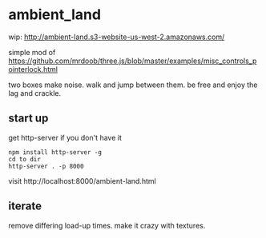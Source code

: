 # ambient_land

wip: http://ambient-land.s3-website-us-west-2.amazonaws.com/

simple mod of https://github.com/mrdoob/three.js/blob/master/examples/misc_controls_pointerlock.html

two boxes make noise. walk and jump between them. be free and enjoy the lag and crackle.

## start up

get http-server if you don't have it

```
npm install http-server -g 
cd to dir
http-server . -p 8000
```

visit http://localhost:8000/ambient-land.html

## iterate

remove differing load-up times. make it crazy with textures.
